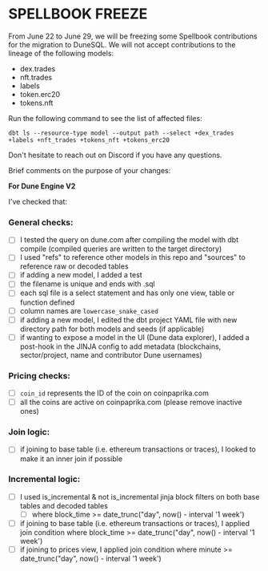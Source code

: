 # SPELLBOOK FREEZE

From June 22 to June 29, we will be freezing some Spellbook contributions for the migration to DuneSQL. We will not accept contributions to the lineage of the following models:

* dex.trades
* nft.trades
* labels
* token.erc20
* tokens.nft

Run the following command to see the list of affected files:

```
dbt ls --resource-type model --output path --select +dex_trades +labels +nft_trades +tokens_nft +tokens_erc20
```

Don't hesitate to reach out on Discord if you have any questions.

Brief comments on the purpose of your changes:

**For Dune Engine V2**

I've checked that:

### General checks:
* [ ] I tested the query on dune.com after compiling the model with dbt compile (compiled queries are written to the target directory)
* [ ] I used "refs" to reference other models in this repo and "sources" to reference raw or decoded tables 
* [ ] if adding a new model, I added a test
* [ ] the filename is unique and ends with .sql
* [ ] each sql file is a select statement and has only one view, table or function defined  
* [ ] column names are `lowercase_snake_cased`
* [ ] if adding a new model, I edited the dbt project YAML file with new directory path for both models and seeds (if applicable)
* [ ] if wanting to expose a model in the UI (Dune data explorer), I added a post-hook in the JINJA config to add metadata (blockchains, sector/project, name and contributor Dune usernames)

### Pricing checks:
* [ ] `coin_id` represents the ID of the coin on coinpaprika.com
* [ ] all the coins are active on coinpaprika.com (please remove inactive ones)

### Join logic:
* [ ] if joining to base table (i.e. ethereum transactions or traces), I looked to make it an inner join if possible

### Incremental logic:
* [ ] I used is_incremental & not is_incremental jinja block filters on both base tables and decoded tables
  * [ ] where block_time >= date_trunc("day", now() - interval '1 week')
* [ ] if joining to base table (i.e. ethereum transactions or traces), I applied join condition where block_time >= date_trunc("day", now() - interval '1 week')
* [ ] if joining to prices view, I applied join condition where minute >= date_trunc("day", now() - interval '1 week')
